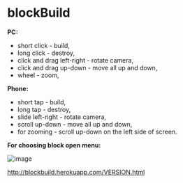 # blockBuild

**PC:**
* short click - build,
* long click - destroy,
* click and drag left-right - rotate camera,
* click and drag up-down - move all up and down,
* wheel - zoom,

**Phone:**
* short tap - build,
* long tap - destroy,
* slide left-right - rotate camera,
* scroll up-down - move all up and down,
* for zooming - scroll up-down on the left side of screen.

**For choosing block open menu:**

![image](https://user-images.githubusercontent.com/63554864/163677770-8482ff3a-1c4f-408d-86b4-0a1b94ada86d.png)

http://blockbuild.herokuapp.com/VERSION.html

